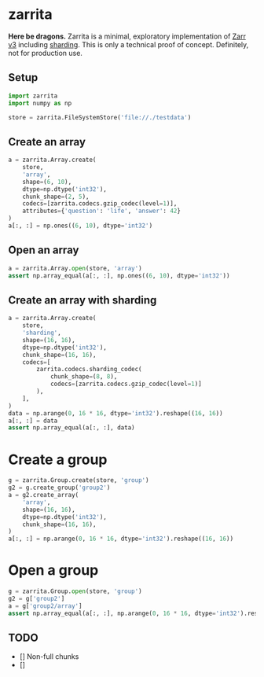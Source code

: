 # zarrita

**Here be dragons.** Zarrita is a minimal, exploratory implementation of [Zarr v3](https://zarr-specs.readthedocs.io/en/latest/v3/core/v3.0.html) including [sharding](https://zarr.dev/zeps/draft/ZEP0002.html). This is only a technical proof of concept. Definitely, not for production use.

## Setup

```python
import zarrita
import numpy as np

store = zarrita.FileSystemStore('file://./testdata')
```

## Create an array

```python
a = zarrita.Array.create(
    store,
    'array',
    shape=(6, 10),
    dtype=np.dtype('int32'),
    chunk_shape=(2, 5),
    codecs=[zarrita.codecs.gzip_codec(level=1)],
    attributes={'question': 'life', 'answer': 42}
)
a[:, :] = np.ones((6, 10), dtype='int32')
```

## Open an array

```python
a = zarrita.Array.open(store, 'array')
assert np.array_equal(a[:, :], np.ones((6, 10), dtype='int32'))
```

## Create an array with sharding

```python
a = zarrita.Array.create(
    store,
    'sharding',
    shape=(16, 16),
    dtype=np.dtype('int32'),
    chunk_shape=(16, 16),
    codecs=[
        zarrita.codecs.sharding_codec(
            chunk_shape=(8, 8),
            codecs=[zarrita.codecs.gzip_codec(level=1)]
        ),
    ],
)
data = np.arange(0, 16 * 16, dtype='int32').reshape((16, 16))
a[:, :] = data
assert np.array_equal(a[:, :], data)
```

# Create a group

```python
g = zarrita.Group.create(store, 'group')
g2 = g.create_group('group2')
a = g2.create_array(
    'array',
    shape=(16, 16),
    dtype=np.dtype('int32'),
    chunk_shape=(16, 16),
)
a[:, :] = np.arange(0, 16 * 16, dtype='int32').reshape((16, 16))
```

# Open a group

```python
g = zarrita.Group.open(store, 'group')
g2 = g['group2']
a = g['group2/array']
assert np.array_equal(a[:, :], np.arange(0, 16 * 16, dtype='int32').reshape((16, 16)))
```

## TODO

- [] Non-full chunks
- []
